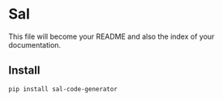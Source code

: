 Sal
================

<!-- WARNING: THIS FILE WAS AUTOGENERATED! DO NOT EDIT! -->

This file will become your README and also the index of your
documentation.

## Install

``` sh
pip install sal-code-generator
```
